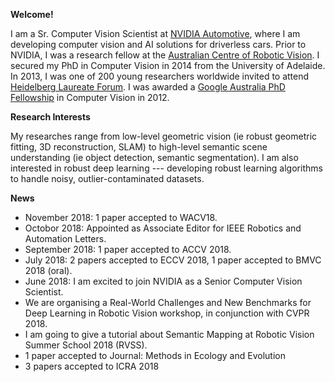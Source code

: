 **Welcome!**

I am a Sr. Computer Vision Scientist at [NVIDIA Automotive](https://www.nvidia.com/en-us/self-driving-cars/), where I am developing computer vision and AI solutions for driverless cars. Prior to NVIDIA, I was a research fellow at the [Australian Centre of Robotic Vision](https://www.roboticvision.org/). I secured my PhD in Computer Vision in 2014 from the University of Adelaide. In 2013, I was one of 200 young researchers worldwide invited to attend [Heidelberg Laureate Forum](http://www.heidelberg-laureate-forum.org/). I was awarded a [Google Australia PhD Fellowship](https://ai.googleblog.com/2012/06/2012-google-phd-fellowships.html) in Computer Vision in 2012.

**Research Interests**

My researches range from low-level geometric vision (ie robust geometric fitting, 3D reconstruction, SLAM) to high-level semantic scene understanding (ie object detection, semantic segmentation). I am also interested in robust deep learning --- developing robust learning algorithms to handle noisy, outlier-contaminated datasets.

**News**
* November 2018: 1 paper accepted to WACV18.
* Octobor 2018: Appointed as Associate Editor for IEEE Robotics and Automation Letters.
* September 2018: 1 paper accepted to ACCV 2018.
* July 2018: 2 papers accepted to ECCV 2018, 1 paper accepted to BMVC 2018 (oral). 
* June 2018: I am excited to join NVIDIA as a Senior Computer Vision Scientist. 
* We are organising a Real-World Challenges and New Benchmarks for Deep Learning in Robotic Vision workshop, in conjunction with CVPR 2018. 
* I am going to give a tutorial about Semantic Mapping at Robotic Vision Summer School 2018 (RVSS). 
* 1 paper accepted to Journal: Methods in Ecology and Evolution 
* 3 papers accepted to ICRA 2018
